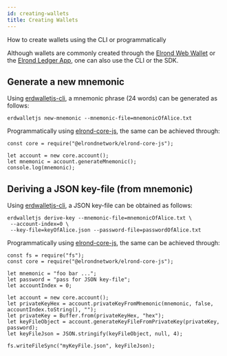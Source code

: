 ```yaml
---
id: creating-wallets
title: Creating Wallets
---
```


How to create wallets using the CLI or programmatically

Although wallets are commonly created through the [Elrond Web Wallet](https://wallet.elrond.com/) or the [Elrond Ledger App](https://github.com/ElrondNetwork/ledger-elrond), one can also use the CLI or the SDK.

## **Generate a new mnemonic**

Using [erdwalletjs-cli](https://www.npmjs.com/package/@elrondnetwork/erdwalletjs-cli), a mnemonic phrase (24 words) can be generated as follows:

```
erdwalletjs new-mnemonic --mnemonic-file=mnemonicOfAlice.txt
```

Programmatically using [elrond-core-js](https://www.npmjs.com/package/@elrondnetwork/elrond-core-js), the same can be achieved through:

```
const core = require("@elrondnetwork/elrond-core-js");

let account = new core.account();
let mnemonic = account.generateMnemonic();
console.log(mnemonic);
```

## **Deriving a JSON key-file (from mnemonic)**

Using [erdwalletjs-cli](https://www.npmjs.com/package/@elrondnetwork/erdwalletjs-cli), a JSON key-file can be obtained as follows:

```
erdwalletjs derive-key --mnemonic-file=mnemonicOfAlice.txt \
 --account-index=0 \
 --key-file=keyOfAlice.json --password-file=passwordOfAlice.txt
```

Programmatically using [elrond-core-js](https://www.npmjs.com/package/@elrondnetwork/elrond-core-js), the same can be achieved through:

```
const fs = require("fs");
const core = require("@elrondnetwork/elrond-core-js");

let mnemonic = "foo bar ...";
let password = "pass for JSON key-file";
let accountIndex = 0;

let account = new core.account();
let privateKeyHex = account.privateKeyFromMnemonic(mnemonic, false, accountIndex.toString(), "");
let privateKey = Buffer.from(privateKeyHex, "hex");
let keyFileObject = account.generateKeyFileFromPrivateKey(privateKey, password);
let keyFileJson = JSON.stringify(keyFileObject, null, 4);

fs.writeFileSync("myKeyFile.json", keyFileJson);
```
